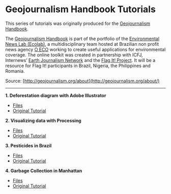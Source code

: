 # Geojournalism Handbook Tutorials
 
This series of tutorials was originally produced for the [Geojournalism
Handbook](http://geojournalism.org/).

The [Geojournalism
Handbook](http://geojournalism.org/) is part of the portfolio of the
[Environmental News Lab (Ecolab)](http://www.oeco.org.br/), a multidisciplinary team hosted at
Brazilian non profit news agency [O ECO](http://ecolab.oeco.org.br/) working to create useful
applications for environmental coverage. The online toolkit was created
in partnership with ICFJ, Internews’ [Earth Journalism Network](http://earthjournalism.net/) and the
[Flag It! Project](http://ecolab.oeco.org.br/projects/flagit/). It will be a resource for Flag It! participants in
Brazil, Nigeria, the Philippines and Romania.

Source: [http://geojournalism.org/about](http://geojournalism.org/about/)

---

**1. Deforestation diagram with Adobe Illustrator**

 * [Files](https://github.com/gianordoli/geojournalism_handbook_tutorials/tree/master/tutorial_1_deforestation_in_amazon)
 * [Original Tutorial](http://geojournalism.org/2013/07/grafico-sobre-desmatamento-com-adobe-illustrator/)

**2. Visualizing data with Processing**

 * [Files](https://github.com/gianordoli/geojournalism_handbook_tutorials/tree/master/tutorial_2_largest_cities_by_population)
 * [Original Tutorial](http://geojournalism.org/2013/08/portugues-as-cidades-mais-populosas-do-mundo/)
	
**3. Pesticides in Brazil**

 * [Files](https://github.com/gianordoli/geojournalism_handbook_tutorials/tree/master/tutorial_3_pesticides_in_brazil)
 * [Original Tutorial]()

**4. Garbage Collection in Manhattan**

 * [Files](https://github.com/gianordoli/geojournalism_handbook_tutorials/tree/master/tutorial_4_manhattan_garbage_collection)
 * [Original Tutorial]()